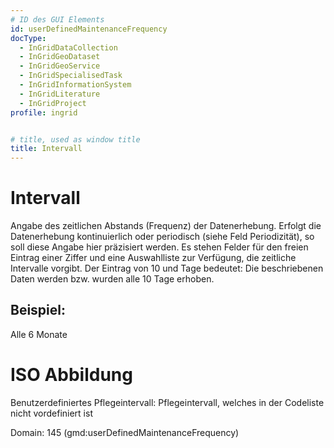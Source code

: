 ```yaml
---
# ID des GUI Elements
id: userDefinedMaintenanceFrequency
docType:
  - InGridDataCollection
  - InGridGeoDataset
  - InGridGeoService
  - InGridSpecialisedTask
  - InGridInformationSystem
  - InGridLiterature
  - InGridProject
profile: ingrid


# title, used as window title
title: Intervall
---
```


# Intervall

Angabe des zeitlichen Abstands (Frequenz) der Datenerhebung. Erfolgt die Datenerhebung kontinuierlich oder periodisch (siehe Feld Periodizität), so soll diese Angabe hier präzisiert werden. Es stehen Felder für den freien Eintrag einer Ziffer und eine Auswahlliste zur Verfügung, die zeitliche Intervalle vorgibt. Der Eintrag von 10 und Tage bedeutet: Die beschriebenen Daten werden bzw. wurden alle 10 Tage erhoben.

## Beispiel:

Alle 6 Monate

# ISO Abbildung

Benutzerdefiniertes Pflegeintervall: Pflegeintervall, welches in der Codeliste nicht vordefiniert ist

Domain: 145 (gmd:userDefinedMaintenanceFrequency)
